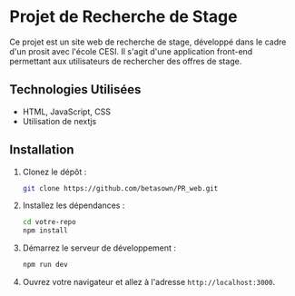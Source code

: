 # Projet de Recherche de Stage

Ce projet est un site web de recherche de stage, développé dans le cadre d'un prosit avec l'école CESI. Il s'agit d'une application front-end permettant aux utilisateurs de rechercher des offres de stage.


## Technologies Utilisées

- HTML, JavaScript, CSS
- Utilisation de nextjs

## Installation

1. Clonez le dépôt :
    ```bash
    git clone https://github.com/betasown/PR_web.git
    ```
2. Installez les dépendances :
    ```bash
    cd votre-repo
    npm install
    ```
3. Démarrez le serveur de développement :
    ```bash
    npm run dev
    ```
4. Ouvrez votre navigateur et allez à l'adresse `http://localhost:3000`.

